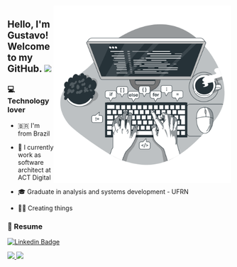 <img align="right" src="Code typing-bro.png" max-width="400px" width="400px" align="right">

<h2 align="left"> Hello, I'm Gustavo! Welcome to my GitHub. <img src="https://media.giphy.com/media/hvRJCLFzcasrR4ia7z/giphy.gif" width="30px"></h2>

<h3>💻 Technology lover</h3>

- <p>🇧🇷 I'm from Brazil</p>
- <p>💼 I currently work as software architect at ACT Digital<br></p>
- <p>🎓 Graduate in analysis and systems development - UFRN</strong><br></p>
- <p>👨‍💻 Creating things</strong><br></p>

<h3>📄 Resume </h3>

<div>
  
[![Linkedin Badge](https://img.shields.io/badge/-Linkedin-6633cc?style=flat-square&logo=Linkedin&logoColor=white&color=black&link=https://www.linkedin.com/in/gustavo-pereira053/)](https://www.linkedin.com/in/gustavo-pereira053/)
</div>
   
<div>
 <a href="https://github.com/Gustavo053/">
  <img height="180em" src="https://github-readme-stats.vercel.app/api?username=Gustavo053&show_icons=true&theme=dark" style"max-width: 100%;" />
  <img height="180em" src="https://github-readme-stats.vercel.app/api/top-langs/?username=Gustavo053&layout=compact&theme=dark" style"max-width: 100%;" />
 </a>
</div>
